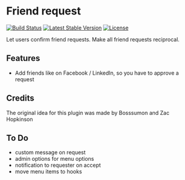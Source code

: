 Friend request
==============

[![Build Status](https://scrutinizer-ci.com/g/ColdTrick/friend_request/badges/build.png?b=master)](https://scrutinizer-ci.com/g/ColdTrick/friend_request/build-status/master)
[![Latest Stable Version](https://poser.pugx.org/coldtrick/friend_request/v/stable.svg)](https://packagist.org/packages/coldtrick/friend_request)
[![License](https://poser.pugx.org/coldtrick/friend_request/license.svg)](https://packagist.org/packages/coldtrick/friend_request)

Let users confirm friend requests. Make all friend requests reciprocal.

Features
-----------

- Add friends like on Facebook / LinkedIn, so you have to approve a request

Credits
----------
The original idea for this plugin was made by Bosssumon and Zac Hopkinson

To Do
--------

- custom message on request
- admin options for menu options
- notification to requester on accept
- move menu items to hooks
